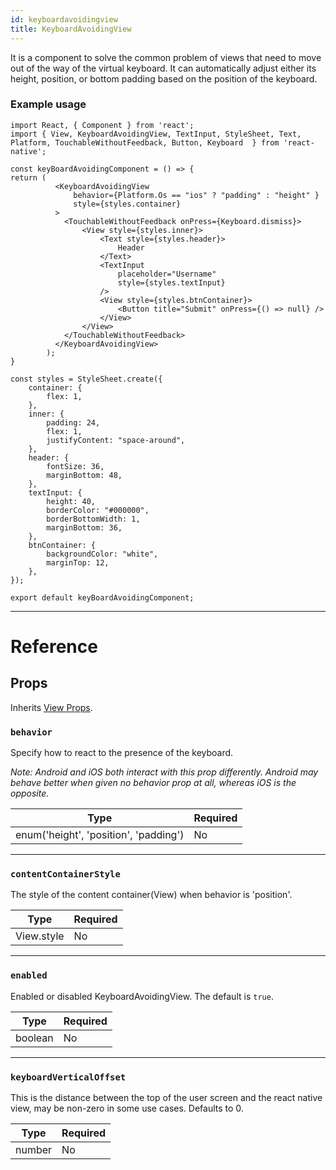 ```yaml
---
id: keyboardavoidingview
title: KeyboardAvoidingView
---
```


It is a component to solve the common problem of views that need to move out of the way of the virtual keyboard. It can automatically adjust either its height, position, or bottom padding based on the position of the keyboard.

### Example usage

```SnackPlayer name=KeyboardAvoidingView
import React, { Component } from 'react';
import { View, KeyboardAvoidingView, TextInput, StyleSheet, Text, Platform, TouchableWithoutFeedback, Button, Keyboard  } from 'react-native';

const keyBoardAvoidingComponent = () => {
return (
          <KeyboardAvoidingView
              behavior={Platform.Os == "ios" ? "padding" : "height" }
              style={styles.container}
          >
            <TouchableWithoutFeedback onPress={Keyboard.dismiss}>
                <View style={styles.inner}>
                    <Text style={styles.header}>
                        Header
                    </Text>
                    <TextInput
                        placeholder="Username"
                        style={styles.textInput}
                    />
                    <View style={styles.btnContainer}>
                        <Button title="Submit" onPress={() => null} />
                    </View>
                </View>
            </TouchableWithoutFeedback>
          </KeyboardAvoidingView>
        );
}

const styles = StyleSheet.create({
    container: {
        flex: 1,
    },
    inner: {
        padding: 24,
        flex: 1,
        justifyContent: "space-around",
    },
    header: {
        fontSize: 36,
        marginBottom: 48,
    },
    textInput: {
        height: 40,
        borderColor: "#000000",
        borderBottomWidth: 1,
        marginBottom: 36,
    },
    btnContainer: {
        backgroundColor: "white",
        marginTop: 12,
    },
});

export default keyBoardAvoidingComponent;
```

---

# Reference

## Props

Inherits [View Props](view.md#props).

### `behavior`

Specify how to react to the presence of the keyboard.

_Note: Android and iOS both interact with this prop differently._ _Android may behave better when given no behavior prop at all, whereas iOS is the opposite._

| Type                                  | Required |
| ------------------------------------- | -------- |
| enum('height', 'position', 'padding') | No       |

---

### `contentContainerStyle`

The style of the content container(View) when behavior is 'position'.

| Type       | Required |
| ---------- | -------- |
| View.style | No       |

---

### `enabled`

Enabled or disabled KeyboardAvoidingView. The default is `true`.

| Type    | Required |
| ------- | -------- |
| boolean | No       |

---

### `keyboardVerticalOffset`

This is the distance between the top of the user screen and the react native view, may be non-zero in some use cases. Defaults to 0.

| Type   | Required |
| ------ | -------- |
| number | No       |
